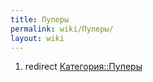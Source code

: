 ```yaml
---
title: Пуперы
permalink: wiki/Пуперы/
layout: wiki
---
```


1.  redirect [Категория::Пуперы](Категория::Пуперы "wikilink")
